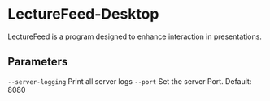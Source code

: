 # LectureFeed-Desktop

LectureFeed is a program designed to enhance interaction in presentations.

## Parameters
`--server-logging` Print all server logs
`--port` Set the server Port. Default: 8080